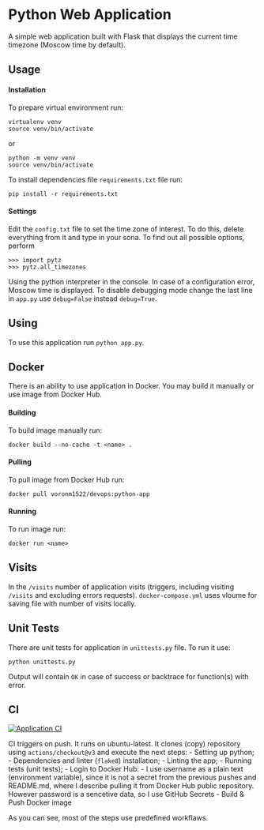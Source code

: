 # Python Web Application

A simple web application built with Flask that displays the current time timezone (Moscow time by default).

## Usage

#### Installation

To prepare virtual environment run:

```
virtualenv venv
source venv/bin/activate
```

or

```
python -m venv venv
source venv/bin/activate
```

To install dependencies file `requirements.txt` file run:

```
pip install -r requirements.txt
```

#### Settings

Edit the `config.txt` file to set the time zone of interest. To do this, delete everything from it and type in your sona. To find out all possible options, perform

```
>>> import pytz
>>> pytz.all_timezones
```

Using the python interpreter in the console.
In case of a configuration error, Moscow time is displayed.
To disable debugging mode change the last line in `app.py` use `debug=False` instead `debug=True`.

## Using

To use this application run `python app.py`.

## Docker

There is an ability to use application in Docker. You may build it manually or use image from Docker Hub.

#### Building

To build image manually run:

```
docker build --no-cache -t <name> .
```

#### Pulling

To pull image from Docker Hub run:

```
docker pull voronm1522/devops:python-app
```

#### Running

To run image run:

```
docker run <name>
```

## Visits

In the `/visits` number of application visits (triggers, including visiting `/visits` and excluding errors requests). `docker-compose.yml` uses vloume for saving file with number of visits locally.

## Unit Tests

There are unit tests for application in `unittests.py` file. To run it use:

```
python unittests.py
```

Output will contain `OK` in case of success or backtrace for function(s) with error.

## CI

[![Application CI](https://github.com/VoronM1522/S25-core-course-labs/actions/workflows/python-app.yml/badge.svg)](https://github.com/VoronM1522/S25-core-course-labs/actions/workflows/python-app.yml)

CI triggers on push. It runs on ubuntu-latest. It clones (copy) repository using `actions/checkout@v3` and execute the next steps:
    - Setting up python;
    - Dependencies and linter (`flake8`) installation;
    - Linting the app;
    - Running tests (unit tests);
    - Login to Docker Hub:
        - I use username as a plain text (environment variable), since it is not a secret from the previous pushes and README.md, where I describe pulling it from Docker Hub public repository. However password is a sencetive data, so I use GitHub Secrets
    - Build & Push Docker image

As you can see, most of the steps use predefined workflaws.

